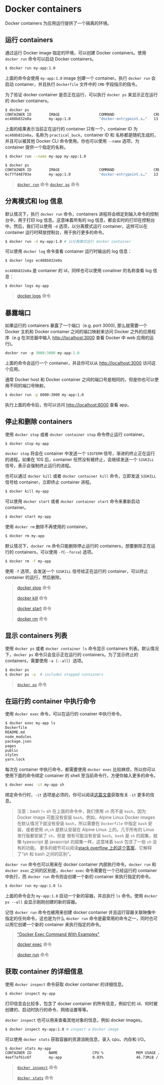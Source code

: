 # Docker containers

Docker containers 为应用运行提供了一个隔离的环境。

## 运行 containers

通过运行 Docker image 指定的环境，可以创建 Docker containers。使用 `docker run` 命令可以启动 Docker containers。
```bash
$ docker run my-app:1.0
```

上面的命令会使用 `my-app:1.0` image 创建一个 container。执行 `docker run` 会启动 container，并且执行 `Dockerfile` 文件中的 `CMD` 字段指示的指令。

为了验证 docker container 是否正在运行，可以执行 `docker ps` 来显示正在运行的 docker containers。
```bash
$ docker ps
CONTAINER ID        IMAGE                  COMMAND                  CREATED             STATUS              PORTS                               NAMES
ec488b832e0a        my-app:1.0             "docker-entrypoint.s…"   13 minutes ago      Up 13 minutes                                           practical_buck
```

上面的结果表示当前正在运行的 container 只有一个，container ID 为 `ec488b832e0a`，名称为 `practical_buck`，container ID 和 名称都是随机生成的，并且可以被其他 Docker CLI 命令使用。你也可以使用 `--name` 选项，为 container 提供一个指定的名称。
```bash
$ docker run --name my-app my-app:1.0
```

```bash
$ docker ps
CONTAINER ID        IMAGE                  COMMAND                  CREATED             STATUS              PORTS                               NAMES
6cf7fd48703e        my-app:1.0             "docker-entrypoint.s…"   13 minutes ago      Up 13 minutes                                           my-app
```

> [`docker run`](https://docs.docker.com/engine/reference/commandline/run/) 命令
> [`docker ps`](https://docs.docker.com/engine/reference/commandline/ps/) 命令

## 分离模式和 log 信息

默认情况下，执行 `docker run` 命令，containers 进程将会绑定到输入命令的控制台中，用于打印 log 信息。这意味着所有的 log 信息，都会实时的打印在控制台中。然后，我们可以使用 `-d` 选项，以分离模式运行 container，这样可以在 container 运行时释放控制台，用于执行更多的命令。
```bash
$ docker run -d my-app:1.0 # 以分离模式运行 docker container
```

可以使用 `docker log` 命令查看 container 运行时输出的 log 信息：
```bash
$ docker logs ec488b832e0a
```

`ec488b832e0a` 是 container 的 id，同样也可以使用 conatiner 的名称查看 log 信息：
```bash
$ docker logs my-app
```

> [docker logs](https://docs.docker.com/engine/reference/commandline/logs/) 命令

## 暴露端口

如果运行的 containers 暴露了一个端口（e.g. port 3000), 那么就需要一个 Docker 主机和 Docker container 之间的端口映射来访问 Docker 之外的应用程序（e.g 在浏览器中输入 [http://localhost:3000](http://localhost:3000) 查看 Docker 中 web 应用的运行)。

```javascript
docker run -p 3000:3000 my-app:1.0
```

上面的命令会运行一个 container，并且你可以从 [http://localhost:3000](http://localhost:3000) 访问这个应用。

通常 Docker host 和 Docker container 之间的端口号是相同的，但是你也可以使用不同的端口号映射。
```bash
$ docker run -p 8000:3000 my-app:1.0
```

执行上面的命令后，你可以访问 [http://localhost:8000](http://localhost:8000) 查看 app。

## 停止和删除 containers

使用 `docker stop` 或者 `docker container stop` 命令停止运行 container。
```bash
$ docker stop my-app
```

`docker stop` 将会在 container 中发送一个 `SIGTERM` 信号，渐进的终止正在运行的进程。如果在 10S 后，container 任然没有被终止，会继续发送一个 `SIGKILL` 信号，表示会强制终止运行的进程。

也可以通过 `docker kill` 或者 `docker container kill` 命令，立即发送 `SIGKILL` 信号给 container，立即终止 container 进程。

```bash
$ docker kill my-app
```

可以使用 `docker start` 或者 `docker container start` 命令来重新启动 container。
```bash
$ docker start my-app
```

使用 `docker rm` 删除不再使用的 container。
```bash
$ docker rm my-app
```

默认情况下，`docker rm` 命令只能删除停止运行的 containers，想要删除正在运行的 containers，可以使用 `-f`(`--force`) 选项。
```bash
$ docker rm -f my-app
```

使用 `-f` 选项，会发送一个 `SIGKILL` 信号给正在运行的 container，可以终止 container 的运行，然后删除。

> [docker stop](https://docs.docker.com/engine/reference/commandline/stop/) 命令
>
> [docker kill](https://docs.docker.com/engine/reference/commandline/kill/) 命令
>
> [docker start](https://docs.docker.com/engine/reference/commandline/start/) 命令
>
> [docker rm](https://docs.docker.com/engine/reference/commandline/rm/) 命令

## 显示 containers 列表

使用 `docker ps` 或者 `docker container ls` 命令显示 containers 列表。默认情况下，`docker ps` 命令只会显示正在运行的 containers。为了显示终止的 containers，需要使用 `-a`（`--all`）选项。
```bash
$ docker ps
$ docker ps -a  # includes stopped containers
```

> [`docker ps`](https://docs.docker.com/engine/reference/commandline/ps/) 命令

## 在运行的 container 中执行命令

使用 `docker exec` 命令，可以在运行的 conainer 中执行命令。
```bash
$ docker exec my-app ls
Dockerfile
README.md
node_modules
package.json
pages
public
styles
yarn.lock
```

每次在 container 中执行命令，都需要使用 `docker exec` 比较麻烦，所以你可以使用下面的命令绑定 container 的 shell 至当前命令行，方便你输入更多的命令。
```bash
$ docker exec -it my-app sh
```

绑定命令行时，`-it` 选项是必须的，你可以阅读[这篇文章](https://devconnected.com/docker-exec-command-with-examples/)获取有关 `-it` 更多的信息。

> 注意：bash != sh
> 在上面的命令中，我们使用 `sh` 而不是 `bash`，因为 Docker image 可能没有安装 `bash`。例如，Alpine Linux Docker images 在默认情况下就没有安装 `bash`，所以需要在 `Dockerfile` 中指定 `bash` 安装，或者使用 `sh`,`sh` 是默认安装在 Alpine Linux 上的。几乎所有的 Linux 发行版都安装了 `sh`，但是 很有可能没有安装 `bash`。`bash` 是 `sh` 的超集，就像 typescript 是 javascript 的超集一样，这意味着 `bash` 包含了一些 `sh` 没有的功能。
> 更多的细节可以阅读[stack overflow 上的这个答案](https://stackoverflow.com/questions/5725296/difference-between-sh-and-bash)，它解释了“sh 和 bash 之间的区别”。

`docker run` 命令也可以用来在 docker container 内部执行命令。`docker run` 和 `docker exec` 之间的区别是，`docker exec` 命令需要在一个已经运行的 container 中执行，而 `docker run` 命令则会创建一个新的 container 来执行指定的命令。

```bash
$ docker run my-app:1.0 ls
```

上面的命令会为 `my-app:1.0` 启动一个新的容器，并且执行 `ls` 命令。使用 `docker ps --all` 会显示刚刚创建的新的容器。

记住 `docker run` 命令也被用来创建 docker container 并且运行容器关联映像中指定的任何命令，这也是为什么 `docker run` 命令是最常用的命令之一，同时也可以用它创建一个新的 container 来执行指定的命令。

> ["Docker Exec Command With Examples"](https://devconnected.com/docker-exec-command-with-examples/)
>
> [docker exec](https://docs.docker.com/engine/reference/commandline/exec/) 命令
>
> [docker run](https://docs.docker.com/engine/reference/commandline/run/) 命令

## 获取 container 的详细信息

使用 `docker inspect` 命令获取 docker container 的详细信息。
```bash
$ docker inspect my-app
```

打印信息会比较多，包含了 docker container 的所有信息，例如它的 id、何时被创建的、启动时执行的命令、网络设置等等。

`docker inspect` 也可以用来查看其他对象的信息，例如 docker images。
```bash
$ docker inspect my-app:1.0 # inspect a Docker image
```

可以使用 `docker stats` 获取容器的资源消耗信息，录入 cpu、内存和 I/O。
```bash
$ docker stats my-app
CONTAINER ID        NAME                CPU %               MEM USAGE / LIMIT     MEM %               NET I/O             BLOCK I/O           PIDS
4eef7af61c6f        my-app              0.03%               46.73MiB / 1.944GiB   2.35%               906B / 0B           0B / 0B             18
```

> [`docker inspect`](https://docs.docker.com/engine/reference/commandline/inspect/) 命令
>
> [`docker stats`](https://docs.docker.com/engine/reference/commandline/stats/) 命令
